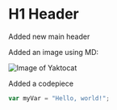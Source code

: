 # H1 Header

Added new main header

Added an image using MD:

![Image of Yaktocat](https://octodex.github.com/images/yaktocat.png)

Added a codepiece

``` javascript
var myVar = "Hello, world!";
```
